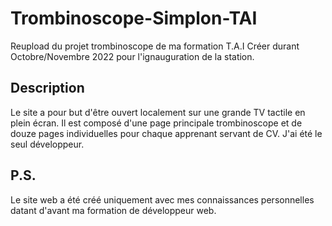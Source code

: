 # Trombinoscope-Simplon-TAI
Reupload du projet trombinoscope de ma formation T.A.I
Créer durant Octobre/Novembre 2022 pour l'ignauguration de la station. 

## Description

Le site a pour but d'être ouvert localement sur une grande TV tactile en plein écran. Il est composé d'une page principale trombinoscope et de douze pages individuelles pour chaque apprenant servant de CV. J'ai été le seul développeur.

## P.S.

Le site web a été créé uniquement avec mes connaissances personnelles datant d'avant ma formation de développeur web.
